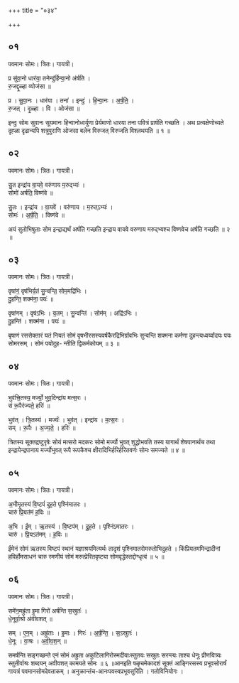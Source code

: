 +++
title = "०३४"

+++


## ०१
पवमानः सोमः। त्रितः। गायत्री।

प्र सु॑वा॒नो धार॑या॒ तनेन्दु॑र्हिन्वा॒नो अ॑र्षति ।  
रु॒जद्दृ॒ळ्हा व्योज॑सा ॥

प्र । सु॒वा॒नः । धार॑या । तना॑ । इन्दुः॑ । हि॒न्वा॒नः । अ॒र्ष॒ति॒ ।  
रु॒जत् । दृ॒ळ्हा । वि । ओज॑सा ॥

इन्दुः सोमः सुवानः सूयमानः हिन्वानोध्वर्युणा प्रेर्यमाणो धारया तना पवित्रं प्रार्षति गच्छति । अथ प्रत्यक्षेणोच्यते दृह्ळा दृढान्यपि शत्रुपुराणि ओजसा बलेन विरुजत् विरुजति विश्लथयति ॥ १ ॥

## ०२
पवमानः सोमः। त्रितः। गायत्री।

सु॒त इन्द्रा॑य वा॒यवे॒ वरु॑णाय म॒रुद्भ्यः॑ ।  
सोमो॑ अर्षति॒ विष्ण॑वे ॥

सु॒तः । इन्द्रा॑य । वा॒यवे॑ । वरु॑णाय । म॒रुत्ऽभ्यः॑ ।  
सोमः॑ । अ॒र्ष॒ति॒ । विष्ण॑वे ॥

अयं सुतोभिषुताः सोम इन्द्राद्यर्थं अर्षति गच्छति इन्द्राय वायवे वरुणाय मरुद्भ्यश्च विष्णवेच अर्षति गच्छति ॥ २ ॥

## ०३
पवमानः सोमः। त्रितः। गायत्री।

वृषा॑णं॒ वृष॑भिर्य॒तं सु॒न्वन्ति॒ सोम॒मद्रि॑भिः ।  
दु॒हन्ति॒ शक्म॑ना॒ पयः॑ ॥

वृषा॑णम् । वृष॑ऽभिः । य॒तम् । सु॒न्वन्ति॑ । सोम॑म् । अद्रि॑ऽभिः ।  
दु॒हन्ति॑ । शक्म॑ना । पयः॑ ॥

बृषाणं रससेक्तारं यतं नियतं सोमं वृषभीरसस्यवर्षकैरद्रिभिर्ग्रावभिः सुन्वन्ति शक्मना कर्मणा दुहन्त्यध्वर्य्वादयः पयः सोमरसम् । सोमं पयोदुह- न्तीति द्विकर्मकोयम् ॥ ३ ॥

## ०४
पवमानः सोमः। त्रितः। गायत्री।

भुव॑त्त्रि॒तस्य॒ मर्ज्यो॒ भुव॒दिन्द्रा॑य मत्स॒रः ।  
सं रू॒पैर॑ज्यते॒ हरिः॑ ॥

भुव॑त् । त्रि॒तस्य॑ । मर्ज्यः॑ । भुव॑त् । इन्द्रा॑य । म॒त्स॒रः ।  
सम् । रू॒पैः । अ॒ज्य॒ते॒ । हरिः॑ ॥

त्रितस्य सूक्तद्रष्टुरृषेः सोयं मत्सरो मदकरः सोमो मर्ज्यो भुवत् शुद्धोभवति तस्य यागार्थं शेषपानार्थंच तथा इन्द्रायेन्द्रपानाय मर्ज्योभुवत् रूपै रूपकैश्च क्षीरादिभिर्हरिर्हरितवर्णः सोमः समज्यते ॥ ४ ॥

## ०५
पवमानः सोमः। त्रितः। गायत्री।

अ॒भीमृ॒तस्य॑ वि॒ष्टपं॑ दुह॒ते पृश्नि॑मातरः ।  
चारु॑ प्रि॒यत॑मं ह॒विः ॥

अ॒भि । ई॒म् । ऋ॒तस्य॑ । वि॒ष्टप॑म् । दु॒ह॒ते । पृश्नि॑ऽमातरः ।  
चारु॑ । प्रि॒यऽत॑मम् । ह॒विः ॥

ईमेनं सोमं ऋतस्य विष्टपं स्थानं यज्ञाश्रयमित्यर्थः तादृशं पृश्निमातरोमरुतोभिदुहते । किंप्रियतममिन्द्रादीनां हविर्होमसाधनं चारु रमणीयं सोमं मरुत्प्रेरितवृष्ट्या सोमवृद्धेस्तद्दोग्धृत्वं ॥ ५ ॥

## ०६
पवमानः सोमः। त्रितः। गायत्री।

समे॑न॒मह्रु॑ता इ॒मा गिरो॑ अर्षन्ति स॒स्रुतः॑ ।  
धे॒नूर्वा॒श्रो अ॑वीवशत् ॥

सम् । ए॒न॒म् । अह्रु॑ताः । इ॒माः । गिरः॑ । अ॒र्ष॒न्ति॒ । स॒ऽस्रुतः॑ ।  
धे॒नूः । वा॒श्रः । अ॒वी॒व॒श॒न् ॥

समर्षन्ति सङ्गच्छन्ते एनं सोमं अह्रुता अकुटिलागिरोस्मदीयाःस्तुतयः सस्रुतः सरन्त्यः ताश्च धेनूः प्रीणयित्र्यः स्तुतीर्वाश्रः शब्दयन् अवीवशत् कामयते सोमः ॥ ६ ॥आनइति षळृचमेकादशं सूक्तं आङ्गिरसस्य प्रभूवसोरार्षं गायत्रं पवमानसोमदेवताकम् । अनुक्रान्तंच-आनःपवस्वप्रभूवसुरिति । गतोविनियोगः ।